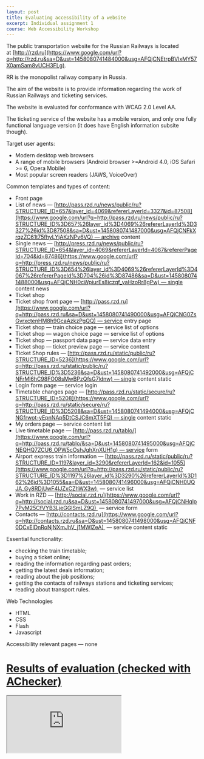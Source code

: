 ```yaml
---
layout: post
title: Evaluating accessibility of a website
excerpt: Individual assignment 1
course: Web Accessibility Workshop
---
```


The public transportation website for the Russian Railways is located at [http://rzd.ru](https://www.google.com/url?q=http://rzd.ru&sa=D&ust=1458080741484000&usg=AFQjCNEtrpBVIxMY57X0amSam8vUCH3FLg).

RR is the monopolist railway company in Russia.

The aim of the website is to provide information regarding the work of Russian Railways and ticketing services.

The website is evaluated for conformance with WCAG 2.0 Level AA.

The ticketing service of the website has a mobile version, and only one fully functional language version (it does have English information subsite though).

Target user agents: 

  * Modern desktop web browsers
  * A range of mobile browsers (Android browser >=Android 4.0, iOS Safari >= 6, Opera Mobile)
  * Most popular screen readers (JAWS, VoiceOver)

Common templates and types of content:

  * Front page
  * List of news — [http://pass.rzd.ru/news/public/ru?STRUCTURE_ID=657&layer_id=4069&refererLayerId=3327&id=87508](https://www.google.com/url?q=http://pass.rzd.ru/news/public/ru?STRUCTURE_ID%3D657%26layer_id%3D4069%26refererLayerId%3D3327%26id%3D87508&sa=D&ust=1458080741487000&usg=AFQjCNFkXrqzZC61t75fhyLYjAKzNPv6VQ) — archive content
  * Single news — [http://press.rzd.ru/news/public/ru?STRUCTURE_ID=654&layer_id=4069&refererLayerId=4067&refererPageId=704&id=87486](https://www.google.com/url?q=http://press.rzd.ru/news/public/ru?STRUCTURE_ID%3D654%26layer_id%3D4069%26refererLayerId%3D4067%26refererPageId%3D704%26id%3D87486&sa=D&ust=1458080741488000&usg=AFQjCNH0cWpiurEs8iczqf_yaHzoRr8gPw) — single content news
  * Ticket shop
  * Ticket shop front page — [http://pass.rzd.ru](https://www.google.com/url?q=http://pass.rzd.ru&sa=D&ust=1458080741490000&usg=AFQjCNG0ZsGvrxctenHM8h9GcaAzkzPgQQ) — service entry page
  * Ticket shop — train choice page — service list of options
  * Ticket shop — wagon choice page — service list of options
  * Ticket shop — passport data page — service data entry
  * Ticket shop — ticket preview page — service content
  * Ticket Shop rules — [http://pass.rzd.ru/static/public/ru?STRUCTURE_ID=5236](https://www.google.com/url?q=http://pass.rzd.ru/static/public/ru?STRUCTURE_ID%3D5236&sa=D&ust=1458080741492000&usg=AFQjCNFrMl6hC98FO08sMwBPzQfsG7ldnw) — single content static
  * Login form page — service login
  * Timetable changes page — [http://pass.rzd.ru/static/secure/ru?STRUCTURE_ID=5208](https://www.google.com/url?q=http://pass.rzd.ru/static/secure/ru?STRUCTURE_ID%3D5208&sa=D&ust=1458080741494000&usg=AFQjCNGfrwot-yEpnNAp5DtCSJC6mXT5FQ) — single content static
  * My orders page — service content list 
  * Live timetable page — [http://pass.rzd.ru/tablo/](https://www.google.com/url?q=http://pass.rzd.ru/tablo/&sa=D&ust=1458080741495000&usg=AFQjCNEQHQ7ZCU6_OPW5cOshJghXnXUH1g) — service form
  * Airport express train information — [http://pass.rzd.ru/static/public/ru?STRUCTURE_ID=1197&layer_id=3290&refererLayerId=162&id=1055](https://www.google.com/url?q=http://pass.rzd.ru/static/public/ru?STRUCTURE_ID%3D1197%26layer_id%3D3290%26refererLayerId%3D162%26id%3D1055&sa=D&ust=1458080741496000&usg=AFQjCNH0UQJA_Gy8RDjUwF4lJZxCZhWX3w)  — service list
  * Work in RZD — [http://social.rzd.ru](https://www.google.com/url?q=http://social.rzd.ru&sa=D&ust=1458080741497000&usg=AFQjCNHqlp7PvM25CfVYB3LjeGGlSmLZ9Q)  — service form
  * Contacts — [http://contacts.rzd.ru](https://www.google.com/url?q=http://contacts.rzd.ru&sa=D&ust=1458080741498000&usg=AFQjCNF0DCxElDnRoNjNXmJhV_j1MWlZeA)  — service content static

Essential functionality:

  * checking the train timetable;
  * buying a ticket online;
  * reading the information regarding past orders;
  * getting the latest deals information;
  * reading about the job positions;
  * getting the contacts of railways stations and ticketing services;
  * reading about transport rules.

Web Technologies

  * HTML
  * CSS
  * Flash
  * Javascript

Accessibility relevant pages — none

# [Results of evaluation (checked with AChecker)](https://www.google.com/url?q=https://docs.google.com/spreadsheets/d/1oCBUtuYBLLlWKF8lWCqkftpwGMeJ_AgEC4RHamZQF48/edit%23gid%3D0&sa=D&ust=1458080741503000&usg=AFQjCNG9zhZY9lb9JGbpkriDFzVhWduw_Q)

<iframe src="https://docs.google.com/spreadsheets/d/1oCBUtuYBLLlWKF8lWCqkftpwGMeJ_AgEC4RHamZQF48/pubhtml?widget=true&amp;headers=false"></iframe>
